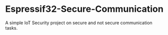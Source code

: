 # Espressif32-Secure-Communication
A simple IoT Security project on secure and not secure communication tasks.
